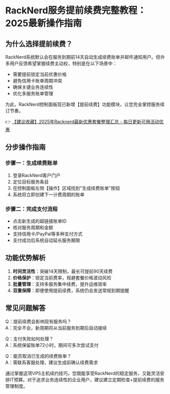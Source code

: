 # RackNerd服务提前续费完整教程：2025最新操作指南

## 为什么选择提前续费？
RackNerd系统默认会在服务到期前14天自动生成续费账单并邮件通知用户。但许多用户反馈希望掌握续费主动权，特别是在以下场景中：
- 需要提前锁定当前优惠价格
- 避免信用卡账单周期冲突
- 确保关键业务连续性
- 优化多服务账单管理

为此，RackNerd控制面板现已新增【提前续费】功能模块，让您完全掌控服务续订节奏。

👉 [【建议收藏】2025年Racknerd最新优惠套餐整理汇总 - 每日更新可用活动优惠](https://bit.ly/Rack_Nerd)

## 分步操作指南
### 步骤一：生成续费账单
1. 登录RackNerd客户门户
2. 定位目标服务条目
3. 在控制面板左侧【操作】区域找到"生成续费账单"按钮
4. 系统将立即创建下一计费周期的账单

### 步骤二：完成支付流程
- 点击新生成的超链接账单ID
- 核对服务周期和金额
- 支持信用卡/PayPal等多种支付方式
- 支付成功后系统自动延长服务期限

## 功能优势解析
1. **时间灵活性**：突破14天限制，最长可提前90天续费
2. **价格保护**：锁定当前费率，规避套餐价格波动风险
3. **批量管理**：支持多服务集中续费，提升运维效率
4. **双重保障**：即便使用提前续费，系统仍会发送常规到期提醒

## 常见问题解答
Q：提前续费会影响现有服务吗？  
A：完全不会，新周期将从当前服务到期后自动接续

Q：支付失败如何处理？  
A：系统保留账单72小时，期间可多次尝试支付

Q：能否取消已生成的续费账单？  
A：需联系客服处理，建议生成前确认续费需求

通过掌握这项VPS主机续约技巧，您既能享受RackNerd的稳定服务，又能灵活安排IT预算。对于追求业务连续性的企业用户，建议建立定期检查+提前续费的服务管理制度。